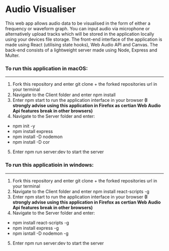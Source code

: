 # Audio Visualiser

This web app allows audio data to be visualised in the form of either a frequency or waveform graph. You can input audio via microphone or alternatively upload tracks which will be stored in the application locally using your devices file storage. 
The front-end interface of the application is made using React (utilising state hooks), Web Audio API and Canvas. The back-end consists of a lightweight server made using Node, Express and Multer.

### To run this application in macOS:
---
1. Fork this repository and enter git clone + the forked repositories url in your terminal
1. Navigate to the Client folder and enter npm install
1. Enter npm start to run the application interface in your browser **(I strongly advise using this application in Firefox as certian Web Audio Api features break in other browsers)**
1. Navigate to the Server folder and enter:
  * npm init -y
  * npm install express
  * npm install -D nodemon
  * npm install -D cor
5. Enter npm run server:dev to start the server

### To run this applicatioin in windows:
---
1. Fork this repository and enter git clone + the forked repositories url in your terminal
1. Navigate to the Client folder and enter npm install react-scripts -g 
2. Enter npm start to run the application interface in your browser **(I strongly advise using this application in Firefox as certian Web Audio Api features break in other browsers)**
3. Navigate to the Server folder and enter:
  * npm install react-scripts -g
  * npm install express -g 
  * npm isntall -D nodemon -g
5. Enter npm run server:dev to start the server

